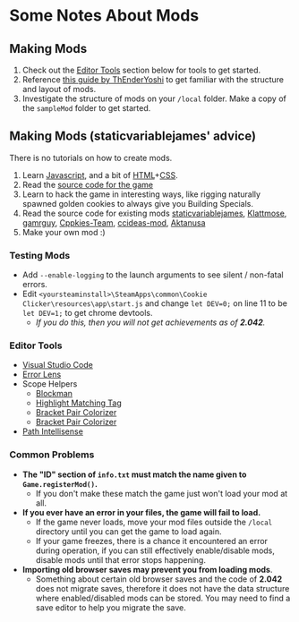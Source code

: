 # Some Notes About Mods

## Making Mods

1. Check out the [Editor Tools](#editor-tools) section below for tools to get started.
2. Reference [this guide by ThEnderYoshi](https://steamcommunity.com/sharedfiles/filedetails/?id=2592299023) to get familiar with the structure and layout of mods.
3. Investigate the structure of mods on your `/local` folder. Make a copy of the `sampleMod` folder to get started.

## Making Mods (staticvariablejames' advice)

There is no tutorials on how to create mods.

1. Learn [Javascript](https://developer.mozilla.org/en-US/docs/Web/JavaScript), and a bit of [HTML](https://developer.mozilla.org/en-US/docs/Web/HTML)+[CSS](https://developer.mozilla.org/en-US/docs/Web/CSS).
2. Read the [source code for the game](https://orteil.dashnet.org/cookieclicker/main.js)
3. Learn to hack the game in interesting ways, like rigging naturally spawned golden cookies to always give you Building Specials.
4. Read the source code for existing mods [staticvariablejames](https://github.com/staticvariablejames/), [Klattmose](https://github.com/klattmose/klattmose.github.io/tree/master/CookieClicker/), [gamrguy](https://github.com/gamrguy/OmniscientCookies), [Cppkies-Team](https://github.com/Cppkies-Team/Cppkies), [ccideas-mod](https://github.com/hyoretsu/ccideas-mod), [Aktanusa](https://github.com/Aktanusa/CookieMonster/)
5. Make your own mod :)

### Testing Mods

- Add `--enable-logging` to the launch arguments to see silent / non-fatal errors.
- Edit `<yoursteaminstall>\SteamApps\common\Cookie Clicker\resources\app\start.js` and change `let DEV=0;` on line 11 to be `let DEV=1;` to get chrome devtools.
  - _If you do this, then you will not get achievements as of **2.042**._

### Editor Tools

- [Visual Studio Code](https://code.visualstudio.com/download)
- [Error Lens](https://marketplace.visualstudio.com/items?itemName=usernamehw.errorlens)
- Scope Helpers
  - [Blockman](https://marketplace.visualstudio.com/items?itemName=leodevbro.blockman)
  - [Highlight Matching Tag](https://marketplace.visualstudio.com/items?itemName=vincaslt.highlight-matching-tag)
  - [Bracket Pair Colorizer](https://marketplace.visualstudio.com/items?itemName=CoenraadS.bracket-pair-colorizer)
  - [Bracket Pair Colorizer](https://marketplace.visualstudio.com/items?itemName=CoenraadS.bracket-pair-colorizer-2)
- [Path Intellisense](https://marketplace.visualstudio.com/items?itemName=christian-kohler.path-intellisense)

### Common Problems

- **The "ID" section of `info.txt` must match the name given to `Game.registerMod()`.**
  - If you don't make these match the game just won't load your mod at all.
- **If you ever have an error in your files, the game will fail to load.**
  - If the game never loads, move your mod files outside the `/local` directory until you can get the game to load again.
  - If your game freezes, there is a chance it encountered an error during operation, if you can still effectively enable/disable mods, disable mods until that error stops happening.
- **Importing old browser saves may prevent you from loading mods**.
  - Something about certain old browser saves and the code of **2.042** does not migrate saves, therefore it does not have the data structure where enabled/disabled mods can be stored. You may need to find a save editor to help you migrate the save.
